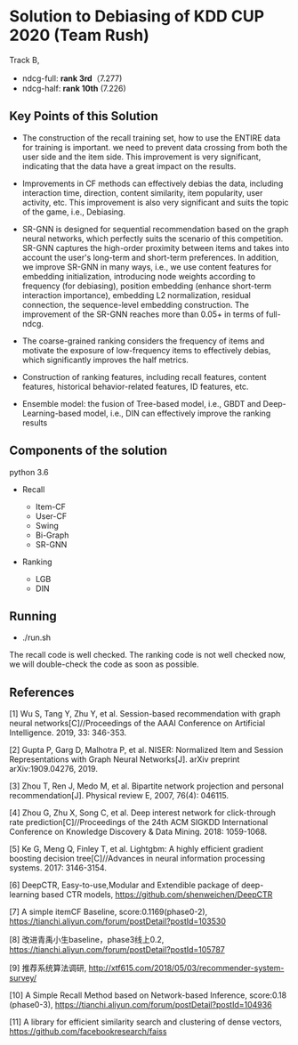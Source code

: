 # Solution to Debiasing of KDD CUP 2020 (Team Rush)
Track B,

- ndcg-full: **rank 3rd**（7.277)
- ndcg-half: **rank 10th** (7.226)

## Key Points of this Solution 
- The construction of the recall training set, how to use the ENTIRE data for training is important. we need to prevent data crossing from both the user side and the item side. This improvement is very significant, indicating that the data have a great impact on the results.

- Improvements in CF methods can effectively debias the data, including interaction time, direction, content similarity, item popularity, user activity, etc. This improvement is also very significant and suits the topic of the game, i.e., Debiasing.

- SR-GNN is designed for sequential recommendation based on the graph neural networks, which perfectly suits the scenario of this competition. SR-GNN captures the high-order proximity between items and takes into account the user's long-term and short-term preferences. In addition, we improve SR-GNN in many ways, i.e., we use content features for embedding initialization, introducing node weights according to frequency (for debiasing), position embedding (enhance short-term interaction importance), embedding L2 normalization, residual connection, the sequence-level embedding construction. The improvement of the SR-GNN reaches more than 0.05+ in terms of full-ndcg.

- The coarse-grained ranking considers the frequency of items and motivate the exposure of low-frequency items to effectively debias, which significantly improves the half metrics.

- Construction of ranking features, including recall features, content features, historical behavior-related features, ID features, etc.

- Ensemble model: the fusion of Tree-based model, i.e., GBDT and Deep-Learning-based model, i.e., DIN can effectively improve the ranking results

## Components of the solution
python 3.6
- Recall
    - Item-CF
    - User-CF
    - Swing
    - Bi-Graph
    - SR-GNN
    
- Ranking
    - LGB
    - DIN
    
## Running
- ./run.sh

The recall code is well checked.
The ranking code is not well checked now, we will double-check the code as soon as possible.
    
## References

[1]  Wu S, Tang Y, Zhu Y, et al. Session-based recommendation with graph neural networks[C]//Proceedings of the AAAI Conference on Artificial Intelligence. 2019, 33: 346-353.

[2]  Gupta P, Garg D, Malhotra P, et al. NISER: Normalized Item and Session Representations with Graph Neural Networks[J]. arXiv preprint arXiv:1909.04276, 2019.

[3]  Zhou T, Ren J, Medo M, et al. Bipartite network projection and personal recommendation[J]. Physical review E, 2007, 76(4): 046115.

[4] Zhou G, Zhu X, Song C, et al. Deep interest network for click-through rate prediction[C]//Proceedings of the 24th ACM SIGKDD International Conference on Knowledge Discovery & Data Mining. 2018: 1059-1068.

[5] Ke G, Meng Q, Finley T, et al. Lightgbm: A highly efficient gradient boosting decision tree[C]//Advances in neural information processing systems. 2017: 3146-3154.

[6] DeepCTR, Easy-to-use,Modular and Extendible package of deep-learning based CTR models, https://github.com/shenweichen/DeepCTR

[7] A simple itemCF Baseline, score:0.1169(phase0-2), https://tianchi.aliyun.com/forum/postDetail?postId=103530

[8] 改进青禹小生baseline，phase3线上0.2, https://tianchi.aliyun.com/forum/postDetail?postId=105787

[9] 推荐系统算法调研, http://xtf615.com/2018/05/03/recommender-system-survey/

[10] A Simple Recall Method based on Network-based Inference, score:0.18 (phase0-3), https://tianchi.aliyun.com/forum/postDetail?postId=104936

[11] A library for efficient similarity search and clustering of dense vectors, https://github.com/facebookresearch/faiss

    

